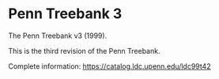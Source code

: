 # Penn Treebank 3

The Penn Treebank v3 (1999).

This is the third revision of the Penn Treebank.

Complete information:
https://catalog.ldc.upenn.edu/ldc99t42
